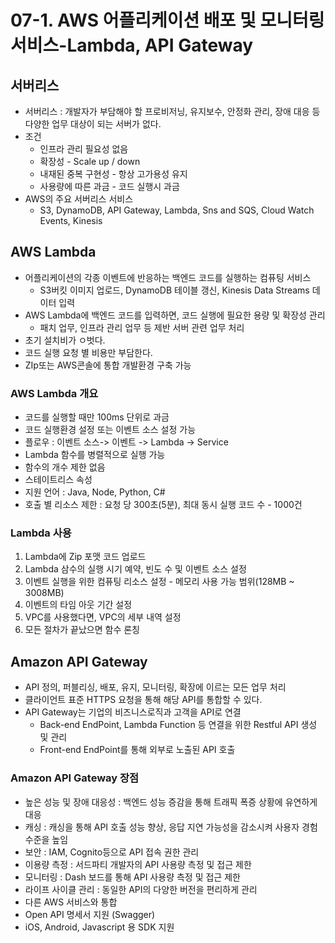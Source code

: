 # 07-1. AWS 어플리케이션 배포 및 모니터링 서비스-Lambda,  API Gateway
## 서버리스
- 서버리스 : 개발자가 부담해야 할 프로비저닝, 유지보수, 안정화 관리, 장애 대응 등 다양한 업무 대상이 되는 서버가 없다.
- 조건
	- 인프라 관리 필요성 없음
	- 확장성 - Scale up / down
	- 내재된 중복 구현성 - 항상 고가용성 유지
	- 사용량에 따른 과금 - 코드 실행시 과금
- AWS의 주요 서버리스 서비스
	-  S3, DynamoDB, API Gateway, Lambda, Sns and SQS, Cloud Watch Events, Kinesis

## AWS Lambda
- 어플리케이션의 각종 이벤트에 반응하는 백엔드 코드를 실행하는 컴퓨팅 서비스
	- S3버킷 이미지 업로드, DynamoDB 테이블 갱신, Kinesis Data Streams 데이터 입력
- AWS Lambda에 백엔드 코드를 입력하면, 코드 실행에 필요한 용량 및 확장성 관리
	- 패치 업무, 인프라 관리 업무 등 제반 서버 관련 업무 처리
- 초기 설치비가 ㅇ벗다.
- 코드 실행 요청 별 비용만 부담한다.
- ZIp또는 AWS콘솔에 통합 개발환경 구축 가능

### AWS Lambda 개요
- 코드를 실행할 때만 100ms 단위로 과금
- 코드 실행환경 설정 또는 이벤트 소스 설정 가능
- 플로우 : 이벤트 소스-> 이벤트 -> Lambda -> Service
- Lambda 함수를 병렬적으로 실행 가능
- 함수의 개수 제한 없음
- 스테이트리스 속성
- 지원 언어 : Java, Node, Python, C#
- 호출 별 리소스 제한 : 요청 당 300초(5분), 최대 동시 실행 코드 수 - 1000건

### Lambda 사용
1. Lambda에 Zip 포맷 코드 업로드
2. Lambda 삼수의 실행 시기 예약, 빈도 수 및 이벤트 소스 설정
3. 이벤트 실행을 위한 컴퓨팅 리소스 설정 - 메모리 사용 가능 범위(128MB ~ 3008MB)
4. 이벤트의 타임 아웃 기간 설정
5. VPC를 사용했다면, VPC의 세부 내역 설정
6. 모든 절차가 끝났으면 함수 론칭

## Amazon API Gateway
- API 정의, 퍼블리싱, 배포, 유지, 모니터링, 확장에 이르는 모든 업무 처리
- 클라이언트 표준 HTTPS 요청을 통해 해당 API를 통합할 수 있다.
- API Gateway는 기업의 비즈니스로직과 고객을 API로 연결
	- Back-end EndPoint, Lambda Function 등 연결을 위한 Restful API 생성 및 관리
	- Front-end EndPoint를 통해 외부로 노출된 API 호출
### Amazon API Gateway 장점
- 높은 성능 및 장애 대응성 : 백엔드 성능 증감을 통해 트래픽 폭증 상황에 유연하게 대응
- 캐싱 : 캐싱을 통해 API 호출 성능 향상, 응답 지연 가능성을 감소시켜 사용자 경험 수준을 높임
- 보안 : IAM, Cognito등으로 API 접속 권한 관리
- 이용량 측정 : 서드파티 개발자의 API 사용량 측정 및 접근 제한
- 모니터링 : Dash 보드를 통해 API 사용량 측정 및 접근 제한
- 라이프 사이클 관리 : 동일한 API의 다양한 버전을 편리하게 관리
- 다른 AWS 서비스와 통합
- Open API 명세서 지원 (Swagger)
- iOS, Android, Javascript 용 SDK 지원

